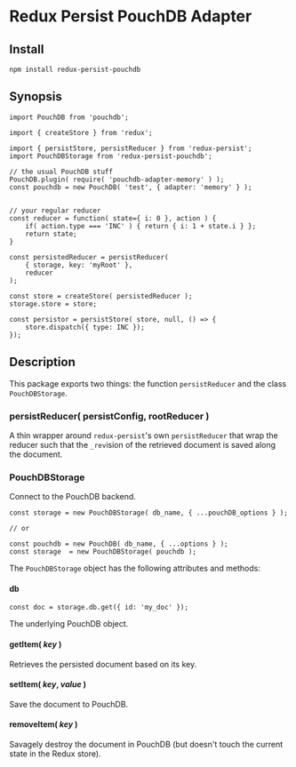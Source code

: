 # Redux Persist PouchDB Adapter

## Install

    npm install redux-persist-pouchdb

## Synopsis

    import PouchDB from 'pouchdb';

    import { createStore } from 'redux';

    import { persistStore, persistReducer } from 'redux-persist';
    import PouchDBStorage from 'redux-persist-pouchdb';

    // the usual PouchDB stuff
    PouchDB.plugin( require( 'pouchdb-adapter-memory' ) );
    const pouchdb = new PouchDB( 'test', { adapter: 'memory' } );


    // your regular reducer
    const reducer = function( state={ i: 0 }, action ) {
        if( action.type === 'INC' ) { return { i: 1 + state.i } };
        return state;
    }

    const persistedReducer = persistReducer(
        { storage, key: 'myRoot' }, 
        reducer 
    );

    const store = createStore( persistedReducer );
    storage.store = store;

    const persistor = persistStore( store, null, () => {
        store.dispatch({ type: INC });
    });

## Description

This package exports two things: the function 
`persistReducer` and the class `PouchDBStorage`.

### persistReducer( persistConfig, rootReducer )

A thin wrapper around `redux-persist`'s own `persistReducer` that
wrap the reducer such that the `_rev`ision of the retrieved document
is saved along the document.

### PouchDBStorage 

Connect to the PouchDB backend.

    const storage = new PouchDBStorage( db_name, { ...pouchDB_options } );

    // or

    const pouchdb = new PouchDB( db_name, { ...options } );
    const storage  = new PouchDBStorage( pouchdb );

The `PouchDBStorage` object has the following attributes and methods:

#### db

    const doc = storage.db.get({ id: 'my_doc' });

The underlying PouchDB object.

#### getItem( *key* )

Retrieves the persisted document based on its key.

#### setItem( *key*, *value* )

Save the document to PouchDB.

#### removeItem( *key* )

Savagely destroy the document in PouchDB (but doesn't 
touch the current state in the Redux store).



